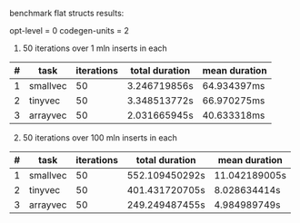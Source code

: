 benchmark flat structs results:

opt-level = 0
codegen-units = 2

1) 50 iterations over 1 mln inserts in each

| # |   task   | iterations | total duration | mean duration |
|---|----------|------------|----------------|---------------|
| 1 | smallvec | 50         | 3.246719856s   | 64.934397ms   |
| 2 | tinyvec  | 50         | 3.348513772s   | 66.970275ms   |
| 3 | arrayvec | 50         | 2.031665945s   | 40.633318ms   |

2) 50 iterations over 100 mln inserts in each

| # |   task   | iterations | total duration | mean duration |
|---|----------|------------|----------------|---------------|
| 1 | smallvec | 50         | 552.109450292s | 11.042189005s |
| 2 | tinyvec  | 50         | 401.431720705s | 8.028634414s  |
| 3 | arrayvec | 50         | 249.249487455s | 4.984989749s  |